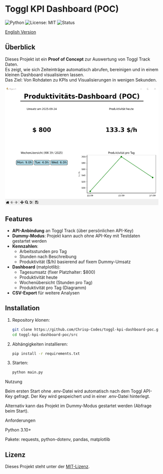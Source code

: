 # Toggl KPI Dashboard (POC)
![Python](https://img.shields.io/badge/python-3.10%2B-blue)
![License: MIT](https://img.shields.io/badge/License-MIT-green.svg)
![Status](https://img.shields.io/badge/status-POC-orange)

[English Version](README_en.md)

## Überblick
Dieses Projekt ist ein **Proof of Concept** zur Auswertung von Toggl Track Daten.  
Es zeigt, wie sich Zeiteinträge automatisch abrufen, bereinigen und in einem kleinen Dashboard visualisieren lassen.  
Das Ziel: Von Rohdaten zu KPIs und Visualisierungen in wenigen Sekunden.

![Dashboard Screenshot](docs/dashboard_example.png)

## Features
- **API-Anbindung** an Toggl Track (über persönlichen API-Key)
- **Dummy-Modus**: Projekt kann auch ohne API-Key mit Testdaten gestartet werden
- **Kennzahlen**:
  - Arbeitsstunden pro Tag
  - Stunden nach Beschreibung
  - Produktivität ($/h) basierend auf fixem Dummy-Umsatz
- **Dashboard** (matplotlib):
  - Tagesumsatz (fixer Platzhalter: $800)
  - Produktivität heute
  - Wochenübersicht (Stunden pro Tag)
  - Produktivität pro Tag (Diagramm)
- **CSV-Export** für weitere Analysen

## Installation
1. Repository klonen:
   ```bash
   git clone https://github.com/Chrisp-Codes/toggl-kpi-dashboard-poc.git
   cd toggl-kpi-dashboard-poc/src
2. Abhängigkeiten installieren:
   ```bash
   pip install -r requirements.txt
3. Starten:
   ```bash
   python main.py

Nutzung

Beim ersten Start ohne .env-Datei wird automatisch nach dem Toggl API-Key gefragt.
Der Key wird gespeichert und in einer .env-Datei hinterlegt.

Alternativ kann das Projekt im Dummy-Modus gestartet werden (Abfrage beim Start).

Anforderungen

Python 3.10+

Pakete: requests, python-dotenv, pandas, matplotlib

## Lizenz
Dieses Projekt steht unter der [MIT-Lizenz](https://opensource.org/licenses/MIT).

